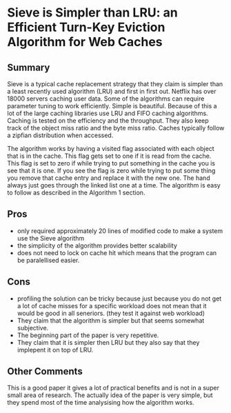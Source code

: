 # Sieve is Simpler than LRU: an Efficient Turn-Key Eviction Algorithm for Web Caches
## Summary
Sieve is a typical cache replacement strategy that they claim is simpler than a least recently used algorithm (LRU) and first in first out.
Netflix has over 18000 servers caching user data.
Some of the algorithms can require parameter tuning to work efficiently.
Simple is beautiful.
Because of this a lot of the large caching libraries use LRU and FIFO caching algorithms.
Caching is tested on the efficiency and the throughput.
They also keep track of the object miss ratio and the byte miss ratio.
Caches typically follow a zipfian distribution when accessed.

The algorithm works by having a visited flag associated with each object that is in the cache.
This flag gets set to one if it is read from the cache.
This flag is set to zero if while trying to put something in the cache you is see that it is one.
If you see the flag is zero while trying to put some thing you remove that cache entry and replace it with the new one.
The hand always just goes through the linked list one at a time.
The algorithm is easy to follow as described in the Algorithm 1 section.

## Pros
- only required approximately 20 lines of modified code to make a system use the Sieve algorithm
- the simplicity of the algorithm provides better scalability
- does not need to lock on cache hit which means that the program can be paralellised easier.

## Cons
- profiling the solution can be tricky because just because you do not get a lot of cache misses for a specific workload does not mean that it would be good in all seneriors. (they test it against web workload)
- They claim that the algorithm is simpler but that seems somewhat subjective.
- The beginning part of the paper is very repetitive.
- They claim that it is simpler then LRU but they also say that they implepent it on top of LRU.

## Other Comments
This is a good paper it gives a lot of practical benefits and is not in a super small area of research.
The actually idea of the paper is very simple, but they spend most of the time analysising how the algorithm works.

